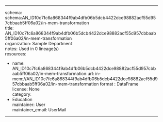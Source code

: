 


---  
schema: schema:AN_ID10c7fc6a868344f9ab4dfb06b5dcb4422dce98882acf55d957cbbaab5ff06a02/in-mem-transformation  
title: AN_ID10c7fc6a868344f9ab4dfb06b5dcb4422dce98882acf55d957cbbaab5ff06a02/in-mem-transformation  
organization: Sample Department  
notes: Used in 0 lineage(s)  
resources:  
  - name: AN_ID10c7fc6a868344f9ab4dfb06b5dcb4422dce98882acf55d957cbbaab5ff06a02/in-mem-transformation 
    url: in-mem://AN_ID10c7fc6a868344f9ab4dfb06b5dcb4422dce98882acf55d957cbbaab5ff06a02/in-mem-transformation 
    format : DataFrame  
license: None  
category:
  - Education  
maintainer: User  
maintainer_email: UserMail  
---